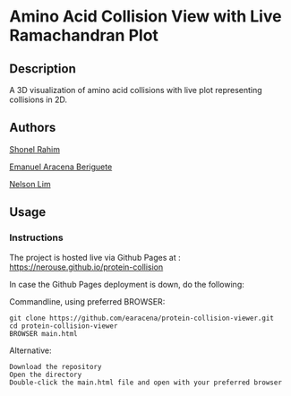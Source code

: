 # Amino Acid Collision View with Live Ramachandran Plot

## Description
A 3D visualization of amino acid collisions with live plot representing collisions in 2D.

## Authors
[Shonel Rahim](https://www.github.com/srahim457/)

[Emanuel Aracena Beriguete](https://www.github.com/earacena/)

[Nelson Lim](https://www.github.com/nerouse/)

## Usage
### Instructions
The project is hosted live via Github Pages at : https://nerouse.github.io/protein-collision

In case the Github Pages deployment is down, do the following:

Commandline, using preferred BROWSER:

```
git clone https://github.com/earacena/protein-collision-viewer.git
cd protein-collision-viewer
BROWSER main.html
```

Alternative:
```
Download the repository
Open the directory
Double-click the main.html file and open with your preferred browser
```

